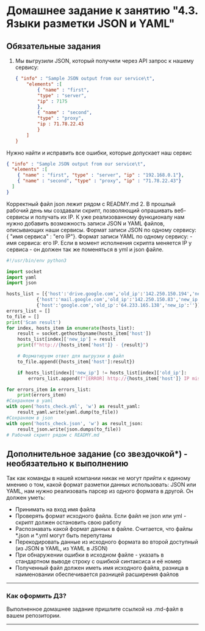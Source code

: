 # Домашнее задание к занятию "4.3. Языки разметки JSON и YAML"

## Обязательные задания

1. Мы выгрузили JSON, который получили через API запрос к нашему сервису:
	```json
    { "info" : "Sample JSON output from our service\t",
        "elements" :[
            { "name" : "first",
            "type" : "server",
            "ip" : 7175 
            },
            { "name" : "second",
            "type" : "proxy",
            "ip : 71.78.22.43
            }
        ]
    }
	```
  Нужно найти и исправить все ошибки, которые допускает наш сервис

```json
{ "info" : "Sample JSON output from our service\t", 
  "elements" :[
    { "name" : "first", "type" : "server", "ip" : "192.168.0.1"}, 
    { "name" : "second", "type" : "proxy", "ip" : "71.78.22.43"}
  ]
}
```
Корректный файл json лежит рядом с READMY.md
2. В прошлый рабочий день мы создавали скрипт, позволяющий опрашивать веб-сервисы и получать их IP. К уже реализованному функционалу нам нужно добавить возможность записи JSON и YAML файлов, описывающих наши сервисы. Формат записи JSON по одному сервису: { "имя сервиса" : "его IP"}. Формат записи YAML по одному сервису: - имя сервиса: его IP. Если в момент исполнения скрипта меняется IP у сервиса - он должен так же поменяться в yml и json файле.  

```python
#!/usr/bin/env python3

import socket
import yaml
import json

hosts_list = [{'host':'drive.google.com','old_ip':'142.250.150.194','new_ip':''},
           {'host':'mail.google.com','old_ip':'142.250.150.83','new_ip':''},
           {'host':'google.com','old_ip':'64.233.165.138','new_ip':''}]
errors_list = []
to_file = []
print('Scan result')
for index, hosts_item in enumerate(hosts_list):
    result = socket.gethostbyname(hosts_item['host'])
    hosts_list[index]['new_ip'] = result
    print(f"http://{hosts_item['host']} - {result}")

    # Форматируем ответ для выгрузки в файл
    to_file.append({hosts_item['host']:result})

    if hosts_list[index]['new_ip'] != hosts_list[index]['old_ip']:
        errors_list.append(f"[ERROR] http://{hosts_item['host']} IP mismatch: {hosts_list[index]['old_ip']} {hosts_list[index]['new_ip']}")

for errors_item in errors_list:
    print(errors_item)
#Сохраняем в yaml
with open('hosts_check.yml', 'w') as result_yaml:
    result_yaml.write(yaml.dump(to_file))
#Сохраняем в json
with open('hosts_check.json', 'w') as result_json:
    result_json.write(json.dumps(to_file))
# Рабочий скрипт рядом с READMY.md
```

## Дополнительное задание (со звездочкой*) - необязательно к выполнению

Так как команды в нашей компании никак не могут прийти к единому мнению о том, какой формат разметки данных использовать: JSON или YAML, нам нужно реализовать парсер из одного формата в другой. Он должен уметь:
   * Принимать на вход имя файла
   * Проверять формат исходного файла. Если файл не json или yml - скрипт должен остановить свою работу
   * Распознавать какой формат данных в файле. Считается, что файлы *.json и *.yml могут быть перепутаны
   * Перекодировать данные из исходного формата во второй доступный (из JSON в YAML, из YAML в JSON)
   * При обнаружении ошибки в исходном файле - указать в стандартном выводе строку с ошибкой синтаксиса и её номер
   * Полученный файл должен иметь имя исходного файла, разница в наименовании обеспечивается разницей расширения файлов

---

### Как оформить ДЗ?

Выполненное домашнее задание пришлите ссылкой на .md-файл в вашем репозитории.

---
